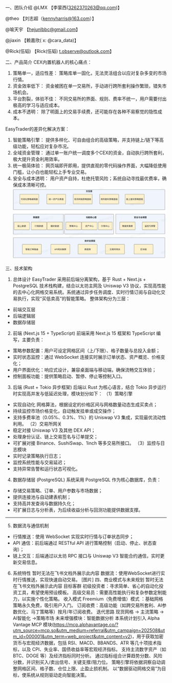 一、团队介绍
@LMX    【李蒙西(3262370263@qq.com)】

@theo   【刘志超（kennyharris@163.com）】

@喻天宇  【hejunlbbc@gmail.com】

@jiaxin 【赖嘉欣( x: @cara_data)】

@Rick(伍韬) 【Rick(伍韬) t.observe@outlook.com】


二、产品简介
CEX内置机器人的核心痛点：
1. 策略单一，适应性差： 策略库单一固化，无法灵活组合以应对复杂多变的市场行情。
2. 资金效率低下： 资金被困在单一交易所，手动进行跨所套利操作繁琐，错失市场机会。
3. 平台割裂，体验不佳： 不同交易所的界面、规则、费率不统一，用户需要付出极高的学习与适应成本。
4. 成本不透明： 除了明面上的交易手续费，还可能存在各种不易察觉的隐性成本。

EasyTrader的差异化解决方案：
1. 智能策略引擎： 提供多样化、可自由组合的高级策略，并支持链上/链下等高级功能，轻松应对复杂市况。
2. 全域资金管理： 通过单一账户统一调度多个CEX的资金，自动执行跨所套利，极大提升资金利用效率。
3. 统一极简体验： 网页端即开即用，提供直观的零代码操作界面，大幅降低使用门槛，让小白也能轻松上手专业交易。
4. 安全与成本透明： 用户资产自持，杜绝托管风险；系统自动寻找最优费率，确保成本清晰可控。
![alt text](./image.png)

三、技术架构
1. 总体设计
EasyTrader 采用前后端分离架构，基于 Rust + Next.js + PostgreSQL 技术栈构建，结合以太坊主网及 Uniswap V3 协议，实现高性能的去中心化网格交易系统。系统通过异步任务调度、实时行情订阅与自动化交易执行，实现“买低卖高”的智能策略。
整体架构分为三层：
- 前端交互层
- 后端逻辑层
- 数据存储层
2. 前端 (Next.js 15 + TypeScript)
前端采用 Next.js 15 框架和 TypeScript 编写，主要负责：
- 策略参数配置：用户可设定网格区间（上/下限）、格子数量与总投入金额；
- 实时状态监控：通过 WebSocket 连接实时展示订单状态、资产概览、价格变化；
- 用户界面优化：响应式设计，兼容桌面端与移动端，确保流畅交互体验；
- 控制面板功能：提供策略启动、暂停、停止等控制入口。
3. 后端 (Rust + Tokio 异步框架)
后端以 Rust 为核心语言，结合 Tokio 异步运行时实现高并发与低延迟处理，模块划分如下：
（1）策略引擎
- 实现自动化 网格算法，根据设定的价格区间与网格数量动态生成买卖点；
- 持续监控市场价格变化，自动触发挂单或成交操作；
- 支持多费率池（0.05%、0.3%、1%）的 Uniswap V3 集成，实现最优流动性利用。
（2）交易所网关
- 稳定对接 Uniswap V3 及其他 DEX API；
- 处理身份认证、链上交易签名与订单提交；
- 可扩展对接 Binance、SushiSwap、1inch 等多交易所接口。
（3）监控与日志模块
- 实时记录策略执行日志；
- 监控系统性能与交易延迟；
- 支持异常告警和运行状态可视化。
4. 数据存储层 (PostgreSQL)
系统采用 PostgreSQL 作为核心数据库，负责：
- 存储交易策略、订单、用户参数与市场数据；
- 提供连接池与自动建表机制；
- 支持高并发查询与数据持久化；
- 可扩展日志与分析表，为后续收益分析与回测功能提供数据支撑。

---
5. 数据流与通信机制
- 行情推送：使用 WebSocket 实现实时行情与订单状态同步；
- API 通信：前后端通过 RESTful API 进行策略控制（启动、停止、状态查询）；
- 链上交互：后端通过以太坊 RPC 接口与 Uniswap V3 智能合约通信，实时更新交易信息。
6. 系统特性
暂时无法在飞书文档外展示此内容
数据流：使用WebSocket进行实时行情推送，实现快速自动交易。
[图片]
四、商业模式与未来规划
暂时无法在飞书文档外展示此内容
目标客群
初级投资者：寻求简单、省心的自动化投资工具，希望使用预设模板。
高级交易员：需要高性能执行和复杂参数定制能力，以实施个性化策略。
收入模式
Freemium（免费增值）模式 ：基础网格策略永久免费，吸引用户入门。
订阅收费：高级功能（如跨交易所套利、AI参数优化、马丁策略等）按月/年订阅收费。
迭代思路
现货网格 → 主流策略 → AI智能化 →策略市场
未来增强模块：智能数据分析
本系统计划引入 Alpha Vantage MCP 模块(https://mcp.alphavantage.co/?utm_source=mcp.so&utm_medium=referral&utm_campaign=202508&utm_id=000001&utm_term=web_project&utm_content=v2)，用于获取加密货币与宏观经济数据，包括 RSI、MACD、BBANDS、ATR 等几十项技术指标，以及 CPI、失业率、国债收益率等宏观经济指标。
支持主流数字资产（如 BTC、DOGE 等）及经济指标同时分析。
通过指标组合计算趋势分数、风险分数，并识别买入/卖出信号、关键支撑/阻力位。
策略引擎将依据洞察自动调整网格区间、格子数、仓位上限、止盈止损机制。
以“数据驱动网格交易”为目标，使系统从规则驱动走向智能决策。




